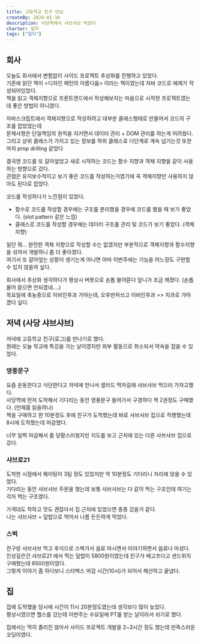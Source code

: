 ```yaml
---
title: 고등학교 친구 만남
createBy: 2024-01-16
description: 사당역에서 샤브샤브 먹었다
charter: 일지
tags: ["일지"]
---
```


## 회사

오늘도 회사에서 변함없이 사이드 프로젝트 추상화를 진행하고 있었다.  
기존에 읽던 책이 <디자인 패턴의 아름다움> 이라는 책이였는데 자바 코드로 예제가 작성되어있었다.  
책을 읽고 객체지향으로 프론트엔드에서 작성해보자는 마음으로 시작한 프로젝트였는데 좋은 방법이 아니였다.

자바스크립트에서 객체지향으로 작성하려고 대부분 클래스형태로 만들어서 코드의 구조를 잡았었는데  
문제사항은 단일책임의 원칙을 지키면서 데이터 관리 + DOM 관리를 하는게 어려웠다.  
그리고 상위 클래스가 가지고 있는 정보를 하위 클래스로 다단계로 계속 넘기는것 또한 마치 prop drilling 같았다

결국엔 코드를 또 갈아엎었고 새로 시작하는 코드는 함수 지향과 객체 지향을 같이 사용하는 방향으로 갔다.  
관점은 유지보수적이고 보기 좋은 코드를 작성하는거였기에 꼭 객체지향만 사용하지 않아도 된다로 잡았다.

코드를 작성하다가 느낀점이 있었다.

- 함수로 코드를 작성할 경우에는 구조를 분리했을 경우에 코드를 봤을 때 보기 좋았다. (slot pattern 같은 느낌)
- 클래스로 코드를 작성할 경우에는 데이터 구조를 관리 및 코드가 보기 좋았다. (객체 지향)

일단 뭐... 완전한 객체 지향으로 작성할 수는 없겠지만 부분적으로 객체지향과 함수지향을 섞어서 개발하니 좀 더 좋아졌다.  
여기서 또 갈아엎는 상황이 생기는게 아니면 아마 이번주에는 기능을 어느정도 구현할 수 있지 않을까 싶다.

회사에서 추상화 생각하다가 평상시 버릇으로 손톱 물어뜯다 앞니가 조금 깨졌다. (손톱 물어 뜯으면 안되겠네....)  
목요일에 축농증으로 이비인후과 가야는데, 오후반차쓰고 이비인후과 => 치과로 가야겠다 싶다.

## 저녁 (사당 샤브샤브)

저녁에 고등학교 친구(로그)를 만나기로 했다.  
원래는 오늘 학교에 특강을 가는 날이였지만 외부 활동으로 취소되서 약속을 잡을 수 있었다.

### 영풍문구

요즘 운동한다고 식단한다고 저녁에 만나서 샐러드 먹자길래 샤브샤브 먹으러 가자고했다.  
사당역에 먼저 도착해서 기다리는 동안 영풍문구 들어가서 구경하다 책 2권정도 구매했다. (언제쯤 읽을려나)  
책을 구매하고 한 10분정도 후에 친구가 도착했는데 바로 샤브샤브 집으로 직행했는데 8시에 도착했는데 마감했다.

너무 일찍 마감해서 좀 당황스러웠지만 지도를 보고 근처에 있는 다른 샤브샤브 집으로 갔다.

### 샤브로21

도착한 시점에서 웨이팅이 3팀 정도 있었지만 약 10분정도 기다리니 자리에 앉을 수 있었다.  
기다리는 동안 샤브샤브 주문을 했는데 보통 샤브샤브는 다 같이 먹는 구조인데 여기는 각자 먹는 구조였다.

가격대도 착하고 맛도 괜찮아서 집 근처에 있었으면 종종 갔을거 같다.  
나는 샤브샤브 + 덮밥으로 먹어서 나름 든든하게 먹었다.

### 스벅

친구랑 샤브샤브 먹고 후식으로 스벅가서 음료 마시면서 이야기하면서 음료나 마셨다.  
인상깊은건 샤브로21 에서 먹는 덮밥이 5800원이였는데 친구가 배고프다고 샌드위치 구매했는데 6500원이였다.  
그렇게 이야기 좀 하다보니 스타벅스 마감 시간(10시)가 되어서 해산하고 끝냈다.

## 집

집에 도착했을 당시에 시간이 11시 20분정도였는데 생각보다 많이 늦었다.  
평상시였으면 헬스를 갔는데 이번주는 수요일에 PT를 받는 날이라서 쉬기로 했다.

집에서는 딱히 졸리진 않아서 사이드 프로젝트 개발을 2~3시간 정도 했는데 만족스러운 코딩이였다.
